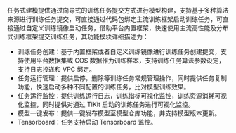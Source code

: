 任务式建模提供通过向导式的训练任务提交方式进行模型构建，支持基于多种算法来源进行训练任务提交，可直接通过代码包绑定主流训练框架启动训练任务，可直接通过自定义训练镜像启动任务，借助平台内置框架，快速使用主流高性能及分布式训练框架提交训练任务，其功能模块详细描述为：

- 训练任务创建：基于内置框架或者自定义训练镜像进行训练任务创建提交，支持使用平台数据集或 COS 数据作为训练样本，支持训练任务算法参数设定，支持日志投递和 VPC 绑定。
- 任务运行管理：提供启停，删除等训练任务常规管理操作，同时提供任务复制功能，快速启动多种不同配置的训练任务，比对模型训练效果。
- 任务运行监控：提供训练运行日志，训练指标可视化监控，训练资源消耗可视化监控，同时提供对通过 TiKit 启动的训练任务进行可视化监控。
- 模型一键发布：提供一键发布模型至模型仓库功能，并支持模型版本更新。
- Tensorboard：任务支持启动 Tensorboard 监控。
